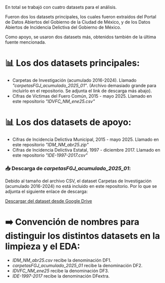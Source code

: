 En total se trabajó con cuatro datasets para el análisis.

Fueron dos los datasets principales, los cuales fueron extraídos del Portal de Datos Abiertos del Gobierno de la Ciudad de México, y de los Datos Abiertos de Incidencia Delictiva del Gobierno de México. 

Como apoyo, se usaron dos datasets más, obtenidos también de la última fuente mencionada.



# 📊 Los dos datasets principales:
- Carpetas de Investigación (acumulado 2016-2024). Llamado *"carpetasFGJ_acumulado_2025_01"*. (Archivo demasiado grande para incluirlo en el repositorio. Se adjunta el link de descarga más abajo).
- Cifras de Víctimas del Fuero Común, 2015 - mayo 2025. Llamado en este repositorio *"IDVFC_NM_ene25.csv"*


# 📊 Los dos datasets  de apoyo:
-   Cifras de Incidencia Delictiva Municipal, 2015 - mayo 2025. Llamado en este repositorio *"IDM_NM_abr25.zip"*
-   Cifras de Incidencia Delictiva Estatal, 1997 - diciembre 2017. Llamado en este repositorio *"IDE-1997-2017.csv"*


### 📥 Descarga de *carpetasFGJ_acumulado_2025_01*:

Debido al tamaño del archivo CSV, el dataset Carpetas de Investigación (acumulado 2016-2024) no está incluido en este repositorio. Por lo que se adjunta el siguiente enlace de descarga:

[Descargar del dataset desde Google Drive](https://drive.google.com/drive/u/4/folders/135wNU9gdzE8I6oFZqswHkQfrBuBdlNte)


# ➡️ Convención de nombres para distinguir los distintos datasets en la limpieza y el EDA:

-  *IDM_NM_abr25.csv* recibe la denominación DF1.
-  *carpetasFGJ_acumulado_2025_01* recibe la denominación DF2.
-  *IDVFC_NM_ene25* recibe la denominación DF3.
-  *IDE-1997-2017* recibe la denominación DFextra.

